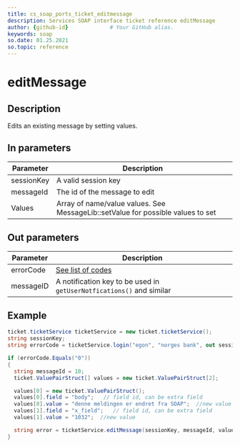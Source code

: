 ```yaml
---
title: cs_soap_ports_ticket_editmessage
description: Services SOAP interface ticket reference editMessage
author: {github-id}             # Your GitHub alias.
keywords: soap
so.date: 01.25.2021
so.topic: reference
---
```


# editMessage

## Description

Edits an existing message by setting values.

## In parameters

| Parameter | Description |
|---|---|
| sessionKey | A valid session key |
| messageId | The id of the message to edit |
|  Values | Array of name/value values. See MessageLib::setValue for possible values to set |

## Out parameters

| Parameter | Description |
|---|---|
| errorCode | [See list of codes][1] |
| messageID | A notification key to be used in `getUserNotfications()` and similar |

## Example

```csharp
ticket.ticketService ticketService = new ticket.ticketService();
string sessionKey;
string errorCode = ticketService.login("egon", "norges bank", out sessionKey);

if (errorCode.Equals("0"))
{
  string messageId = 10;
  ticket.ValuePairStruct[] values = new ticket.ValuePairStruct[2];

  values[0] = new ticket.ValuePairStruct();
  values[0].field = "body";   // field id, can be extra field
  values[0].value = "denne meldingen er endret fra SOAP";  //new value
  values[1].field = "x_field";   // field id, can be extra field
  values[1].value = "1032";  //new value 

  string error = ticketService.editMessage(sessionKey, messageId, values, out messageId);
}
```

<!-- Referenced links -->
[1]: ../error-codes.md

